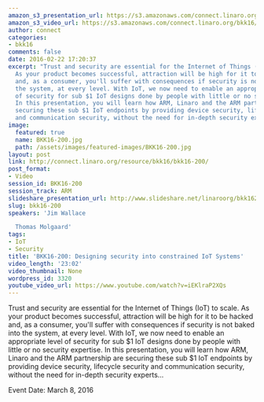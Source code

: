 ```yaml
---
amazon_s3_presentation_url: https://s3.amazonaws.com/connect.linaro.org/bkk16/Presentations/Tuesday/BKK16-200.pdf
amazon_s3_video_url: https://s3.amazonaws.com/connect.linaro.org/bkk16/Videos/Tuesday/BKK16-200%20Designing%20security%20into%20constrained%20IoT%20systems.mp4
author: connect
categories:
- bkk16
comments: false
date: 2016-02-22 17:20:37
excerpt: "Trust and security are essential for the Internet of Things (IoT) to scale.
  As your product becomes successful, attraction will be high for it to be hacked
  and, as a consumer, you'll suffer with consequences if security is not baked into
  the system, at every level. With IoT, we now need to enable an appropriate level
  of security for sub $1 IoT designs done by people with little or no security expertise.
  In this presentation, you will learn how ARM, Linaro and the ARM partnership are
  securing these sub $1 IoT endpoints by providing device security, lifecycle security
  and communication security, without the need for in-depth security experts\u2026"
image:
  featured: true
  name: BKK16-200.jpg
  path: /assets/images/featured-images/BKK16-200.jpg
layout: post
link: http://connect.linaro.org/resource/bkk16/bkk16-200/
post_format:
- Video
session_id: BKK16-200
session_track: ARM
slideshare_presentation_url: http://www.slideshare.net/linaroorg/bkk16200-designing-security-into-low-cost-io-t-systems
slug: bkk16-200
speakers: 'Jim Wallace

  Thomas Molgaard'
tags:
- IoT
- Security
title: 'BKK16-200: Designing security into constrained IoT Systems'
video_length: '23:02'
video_thumbnail: None
wordpress_id: 3320
youtube_video_url: https://www.youtube.com/watch?v=iEKlraP2XQs
---
```


Trust and security are essential for the Internet of Things (IoT) to scale. As your product becomes successful, attraction will be high for it to be hacked and, as a consumer, you'll suffer with consequences if security is not baked into the system, at every level. With IoT, we now need to enable an appropriate level of security for sub $1 IoT designs done by people with little or no security expertise. In this presentation, you will learn how ARM, Linaro and the ARM partnership are securing these sub $1 IoT endpoints by providing device security, lifecycle security and communication security, without the need for in-depth security experts…

Event Date: March 8, 2016
